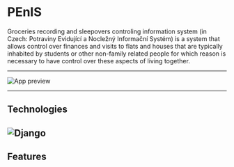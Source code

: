 # PEnIS
Groceries recording and sleepovers controling information system (in Czech: Potraviny Evidující a Nocležný Informační Systém) 
is a system that allows control over finances and visits to flats and houses that are typically inhabited by students or other non-family related people 
for which reason is necessary to have control over these aspects of living together.

---

![App preview](https://i.imgur.com/Q68hyVk.png)

---

## Technologies

![Django](https://img.shields.io/badge/Backend-Django-informational?style=flat&logo=Django&logoColor=white&color=092e20)
---

## Features
